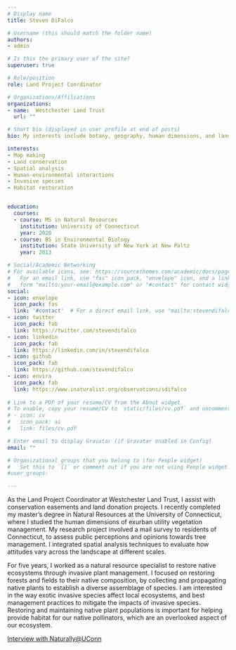 ```yaml
---
# Display name
title: Steven DiFalco

# Username (this should match the folder name)
authors:
- admin

# Is this the primary user of the site?
superuser: true

# Role/position
role: Land Project Coordinator

# Organizations/Affiliations
organizations:
- name:  Westchester Land Trust
  url: ""

# Short bio (displayed in user profile at end of posts)
bio: My interests include botany, geography, human dimensions, and landscape ecology.

interests:
- Map making
- Land conservation
- Spatial analysis
- Human-environmental interactions  
- Invasive species
- Habitat restoration


education:
  courses:
  - course: MS in Natural Resources
    institution: University of Connecticut
    year: 2020
  - course: BS in Environmental Biology
    institution: State University of New York at New Paltz
    year: 2013

# Social/Academic Networking
# For available icons, see: https://sourcethemes.com/academic/docs/page-builder/#icons
#   For an email link, use "fas" icon pack, "envelope" icon, and a link in the
#   form "mailto:your-email@example.com" or "#contact" for contact widget.
social:
- icon: envelope
  icon_pack: fas
  link: '#contact'  # For a direct email link, use "mailto:stevendifalco@gmail.com".
- icon: twitter
  icon_pack: fab
  link: https://twitter.com/stevendifalco
- icon: linkedin
  icon_pack: fab
  link: https://linkedin.com/in/stevendifalco
- icon: github
  icon_pack: fab
  link: https://github.com/stevendifalco
- icon: envira
  icon_pack: fab
  link: https://www.inaturalist.org/observations/sdifalco
  
# Link to a PDF of your resume/CV from the About widget.
# To enable, copy your resume/CV to `static/files/cv.pdf` and uncomment the lines below.
# - icon: cv
#   icon_pack: ai
#   link: files/cv.pdf

# Enter email to display Gravatar (if Gravatar enabled in Config)
email: ""

# Organizational groups that you belong to (for People widget)
#   Set this to `[]` or comment out if you are not using People widget.
#user_groups:

---
```

As the Land Project Coordinator at Westchester Land Trust, I assist with conservation easements and land donation projects. I recently completed my master’s degree in Natural Resources at the University of Connecticut, where I studied the human dimensions of exurban utility vegetation management. My research project involved a mail survey to residents of Connecticut, to assess public perceptions and opinions towards tree management. I integrated spatial analysis techniques to evaluate how attitudes vary across the landscape at different scales. 

For five years, I worked as a natural resource specialist to restore native ecosystems through invasive plant management. I focused on restoring forests and fields to their native composition, by collecting and propagating native plants to establish a diverse assemblage of species. I am interested in the way exotic invasive species affect local ecosystems, and best management practices to mitigate the impacts of invasive species. Restoring and maintaining native plant populations is important for helping provide habitat for our native pollinators, which are an overlooked aspect of our ecosystem. 

[Interview with Naturally@UConn](https://naturally.uconn.edu/2019/06/26/meet-graduate-student-steven-difalco/#)


